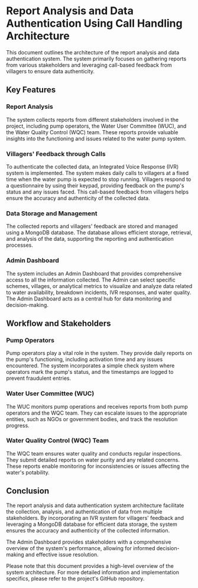 # Report Analysis and Data Authentication Using Call Handling Architecture

This document outlines the architecture of the report analysis and data authentication system. The system primarily focuses on gathering reports from various stakeholders and leveraging call-based feedback from villagers to ensure data authenticity.

## Key Features

### Report Analysis

The system collects reports from different stakeholders involved in the project, including pump operators, the Water User Committee (WUC), and the Water Quality Control (WQC) team. These reports provide valuable insights into the functioning and issues related to the water pump system.

### Villagers' Feedback through Calls

To authenticate the collected data, an Integrated Voice Response (IVR) system is implemented. The system makes daily calls to villagers at a fixed time when the water pump is expected to stop running. Villagers respond to a questionnaire by using their keypad, providing feedback on the pump's status and any issues faced. This call-based feedback from villagers helps ensure the accuracy and authenticity of the collected data.

### Data Storage and Management

The collected reports and villagers' feedback are stored and managed using a MongoDB database. The database allows efficient storage, retrieval, and analysis of the data, supporting the reporting and authentication processes.

### Admin Dashboard

The system includes an Admin Dashboard that provides comprehensive access to all the information collected. The Admin can select specific schemes, villages, or analytical metrics to visualize and analyze data related to water availability, breakdown incidents, IVR responses, and water quality. The Admin Dashboard acts as a central hub for data monitoring and decision-making.

## Workflow and Stakeholders

### Pump Operators

Pump operators play a vital role in the system. They provide daily reports on the pump's functioning, including activation time and any issues encountered. The system incorporates a simple check system where operators mark the pump's status, and the timestamps are logged to prevent fraudulent entries.

### Water User Committee (WUC)

The WUC monitors pump operations and receives reports from both pump operators and the WQC team. They can escalate issues to the appropriate entities, such as NGOs or government bodies, and track the resolution progress.

### Water Quality Control (WQC) Team

The WQC team ensures water quality and conducts regular inspections. They submit detailed reports on water purity and any related concerns. These reports enable monitoring for inconsistencies or issues affecting the water's potability.

## Conclusion

The report analysis and data authentication system architecture facilitate the collection, analysis, and authentication of data from multiple stakeholders. By incorporating an IVR system for villagers' feedback and leveraging a MongoDB database for efficient data storage, the system ensures the accuracy and authenticity of the collected information.

The Admin Dashboard provides stakeholders with a comprehensive overview of the system's performance, allowing for informed decision-making and effective issue resolution.

Please note that this document provides a high-level overview of the system architecture. For more detailed information and implementation specifics, please refer to the project's GitHub repository.
